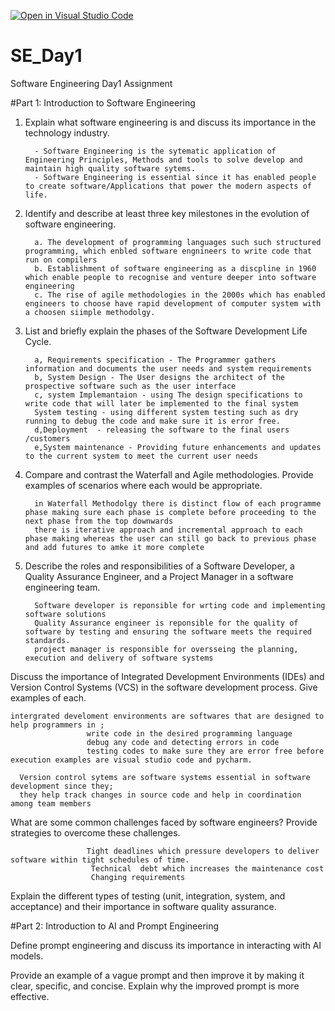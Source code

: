 [![Open in Visual Studio Code](https://classroom.github.com/assets/open-in-vscode-2e0aaae1b6195c2367325f4f02e2d04e9abb55f0b24a779b69b11b9e10269abc.svg)](https://classroom.github.com/online_ide?assignment_repo_id=16960621&assignment_repo_type=AssignmentRepo)
# SE_Day1
Software Engineering Day1 Assignment

#Part 1: Introduction to Software Engineering

1. Explain what software engineering is and discuss its importance in the technology industry.

         - Software Engineering is the sytematic application of Engineering Principles, Methods and tools to solve develop and maintain high quality software sytems.
         - Software Engineering is essential since it has enabled people to create software/Applications that power the modern aspects of life.


2. Identify and describe at least three key milestones in the evolution of software engineering.

         a. The development of programming languages such such structured programming, which enbled software engnineers to write code that run on compilers
         b. Establishment of software engineering as a discpline in 1960 which enable people to recognise and venture deeper into software engineering
         c. The rise of agile methodologies in the 2000s which has enabled engineers to choose have rapid development of computer system with a choosen siimple methodolgy.
            

3. List and briefly explain the phases of the Software Development Life Cycle.

         a, Requirements specification - The Programmer gathers information and documents the user needs and system requirements
         b, System Design - The User designs the architect of the prospective software such as the user interface
         c, system Implemantaion - using The design specifications to write code that will later be implemented to the final system
         System testing - using different system testing such as dry running to debug the code and make sure it is error free.
         d,Deployment  - releasing the software to the final users /customers
         e,System maintenance - Providing future enhancements and updates to the current system to meet the current user needs 



4. Compare and contrast the Waterfall and Agile methodologies. Provide examples of scenarios where each would be appropriate.

         in Waterfall Methodolgy there is distinct flow of each programme phase making sure each phase is complete before proceeding to the next phase from the top downwards
         there is iterative approach and incremental approach to each phase making whereas the user can still go back to previous phase and add futures to amke it more complete

5. Describe the roles and responsibilities of a Software Developer, a Quality Assurance Engineer, and a Project Manager in a software engineering team.

         Software developer is reponsible for wrting code and implementing software solutions
         Quality Assurance engineer is reponsible for the quality of software by testing and ensuring the software meets the required standards.
         project manager is responsible for oversseing the planning, execution and delivery of software systems

Discuss the importance of Integrated Development Environments (IDEs) and Version Control Systems (VCS) in the software development process. Give examples of each.

    intergrated develoment environments are softwares that are designed to help programmers in ; 
                     write code in the desired programming language
                     debug any code and detecting errors in code 
                     testing codes to make sure they are error free before execution examples are visual studio code and pycharm.

      Version control sytems are software systems essential in software development since they;
      they help track changes in source code and help in coordination among team members 


What are some common challenges faced by software engineers? Provide strategies to overcome these challenges.

                     Tight deadlines which pressure developers to deliver software within tight schedules of time.
                      Technical  debt which increases the maintenance cost
                      Changing requirements 



Explain the different types of testing (unit, integration, system, and acceptance) and their importance in software quality assurance.





#Part 2: Introduction to AI and Prompt Engineering




Define prompt engineering and discuss its importance in interacting with AI models.




Provide an example of a vague prompt and then improve it by making it clear, specific, and concise. Explain why the improved prompt is more effective.



